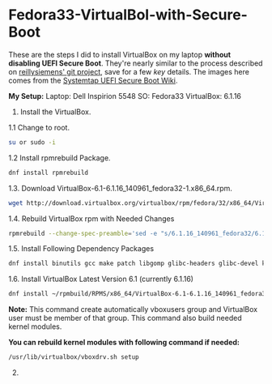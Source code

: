 # Fedora33-VirtualBol-with-Secure-Boot

These are the steps I did to install VirtualBox on my laptop **without disabling UEFI Secure Boot**. They're nearly similar to the process described
on [reillysiemens' git project][reillysiemensgitproject], save for a few _key_ details. The images here
comes from the [Systemtap UEFI Secure Boot Wiki][systemtap].

**My Setup:**
Laptop: Dell Inspirion 5548
SO: Fedora33
VirtualBox: 6.1.16

1. Install the VirtualBox.

1.1 Change to root.
```bash 
su or sudo -i 
```

1.2 Install rpmrebuild Package.
```bash 
dnf install rpmrebuild
```

1.3. Download VirtualBox-6.1-6.1.16_140961_fedora32-1.x86_64.rpm.
```bash
wget http://download.virtualbox.org/virtualbox/rpm/fedora/32/x86_64/VirtualBox-6.1-6.1.16_140961_fedora32-1.x86_64.rpm
```

1.4. Rebuild VirtualBox rpm with Needed Changes
```bash
rpmrebuild --change-spec-preamble='sed -e "s/6.1.16_140961_fedora32/6.1.16_140961_fedora33/"' --change-spec-requires='sed -e "s/python(abi) = 3.8/python(abi) >= 3.8/"' --package VirtualBox-6.1-6.1.16_140961_fedora32-1.x86_64.rpm
```

1.5. Install Following Dependency Packages
```bash
dnf install binutils gcc make patch libgomp glibc-headers glibc-devel kernel-headers kernel-devel dkms qt5-qtx11extras libxkbcommon
```

1.6. Install VirtualBox Latest Version 6.1 (currently 6.1.16)
```bash
dnf install ~/rpmbuild/RPMS/x86_64/VirtualBox-6.1-6.1.16_140961_fedora33-1.x86_64.rpm
```

**Note:**
This command create automatically vboxusers group and VirtualBox user must be member of that group.
This command also build needed kernel modules.

**You can rebuild kernel modules with following command if needed:**
```bash
/usr/lib/virtualbox/vboxdrv.sh setup
```



2. 


[reillysiemensgitproject]: https://gist.github.com/reillysiemens/ac6bea1e6c7684d62f544bd79b2182a4
[systemtap]: https://sourceware.org/systemtap/wiki/SecureBoot
